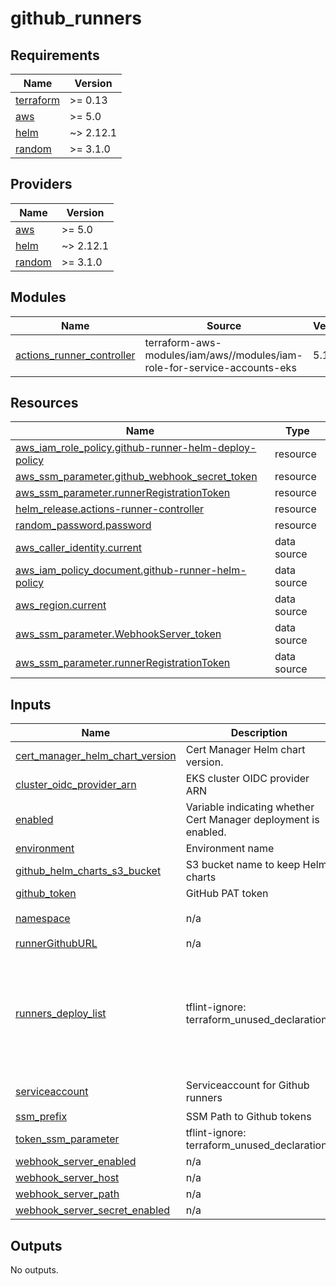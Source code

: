 # github_runners

<!-- BEGINNING OF PRE-COMMIT-TERRAFORM DOCS HOOK -->
## Requirements

| Name | Version |
|------|---------|
| <a name="requirement_terraform"></a> [terraform](#requirement\_terraform) | >= 0.13 |
| <a name="requirement_aws"></a> [aws](#requirement\_aws) | >= 5.0 |
| <a name="requirement_helm"></a> [helm](#requirement\_helm) | ~> 2.12.1 |
| <a name="requirement_random"></a> [random](#requirement\_random) | >= 3.1.0 |

## Providers

| Name | Version |
|------|---------|
| <a name="provider_aws"></a> [aws](#provider\_aws) | >= 5.0 |
| <a name="provider_helm"></a> [helm](#provider\_helm) | ~> 2.12.1 |
| <a name="provider_random"></a> [random](#provider\_random) | >= 3.1.0 |

## Modules

| Name | Source | Version |
|------|--------|---------|
| <a name="module_actions_runner_controller"></a> [actions\_runner\_controller](#module\_actions\_runner\_controller) | terraform-aws-modules/iam/aws//modules/iam-role-for-service-accounts-eks | 5.10.0 |

## Resources

| Name | Type |
|------|------|
| [aws_iam_role_policy.github-runner-helm-deploy-policy](https://registry.terraform.io/providers/hashicorp/aws/latest/docs/resources/iam_role_policy) | resource |
| [aws_ssm_parameter.github_webhook_secret_token](https://registry.terraform.io/providers/hashicorp/aws/latest/docs/resources/ssm_parameter) | resource |
| [aws_ssm_parameter.runnerRegistrationToken](https://registry.terraform.io/providers/hashicorp/aws/latest/docs/resources/ssm_parameter) | resource |
| [helm_release.actions-runner-controller](https://registry.terraform.io/providers/hashicorp/helm/latest/docs/resources/release) | resource |
| [random_password.password](https://registry.terraform.io/providers/hashicorp/random/latest/docs/resources/password) | resource |
| [aws_caller_identity.current](https://registry.terraform.io/providers/hashicorp/aws/latest/docs/data-sources/caller_identity) | data source |
| [aws_iam_policy_document.github-runner-helm-policy](https://registry.terraform.io/providers/hashicorp/aws/latest/docs/data-sources/iam_policy_document) | data source |
| [aws_region.current](https://registry.terraform.io/providers/hashicorp/aws/latest/docs/data-sources/region) | data source |
| [aws_ssm_parameter.WebhookServer_token](https://registry.terraform.io/providers/hashicorp/aws/latest/docs/data-sources/ssm_parameter) | data source |
| [aws_ssm_parameter.runnerRegistrationToken](https://registry.terraform.io/providers/hashicorp/aws/latest/docs/data-sources/ssm_parameter) | data source |

## Inputs

| Name | Description | Type | Default | Required |
|------|-------------|------|---------|:--------:|
| <a name="input_cert_manager_helm_chart_version"></a> [cert\_manager\_helm\_chart\_version](#input\_cert\_manager\_helm\_chart\_version) | Cert Manager Helm chart version. | `string` | `"1.11.0"` | no |
| <a name="input_cluster_oidc_provider_arn"></a> [cluster\_oidc\_provider\_arn](#input\_cluster\_oidc\_provider\_arn) | EKS cluster OIDC provider ARN | `string` | n/a | yes |
| <a name="input_enabled"></a> [enabled](#input\_enabled) | Variable indicating whether Cert Manager deployment is enabled. | `bool` | `false` | no |
| <a name="input_environment"></a> [environment](#input\_environment) | Environment name | `string` | `"dev"` | no |
| <a name="input_github_helm_charts_s3_bucket"></a> [github\_helm\_charts\_s3\_bucket](#input\_github\_helm\_charts\_s3\_bucket) | S3 bucket name to keep Helm charts | `string` | `""` | no |
| <a name="input_github_token"></a> [github\_token](#input\_github\_token) | GitHub PAT token | `string` | `""` | no |
| <a name="input_namespace"></a> [namespace](#input\_namespace) | n/a | `string` | `"actions-runner-system"` | no |
| <a name="input_runnerGithubURL"></a> [runnerGithubURL](#input\_runnerGithubURL) | n/a | `string` | `""` | no |
| <a name="input_runners_deploy_list"></a> [runners\_deploy\_list](#input\_runners\_deploy\_list) | tflint-ignore: terraform\_unused\_declarations | <pre>list(object({<br>    name          = optional(string)<br>    repository    = optional(string)<br>    limits_cpu    = optional(string)<br>    limits_memory = optional(string)<br>    replicas_min  = optional(number)<br>    replicas_max  = optional(number)<br>  }))</pre> | `[]` | no |
| <a name="input_serviceaccount"></a> [serviceaccount](#input\_serviceaccount) | Serviceaccount for Github runners | `string` | `"actions-runner-system"` | no |
| <a name="input_ssm_prefix"></a> [ssm\_prefix](#input\_ssm\_prefix) | SSM Path to Github tokens | `string` | `"/github"` | no |
| <a name="input_token_ssm_parameter"></a> [token\_ssm\_parameter](#input\_token\_ssm\_parameter) | tflint-ignore: terraform\_unused\_declarations | `string` | `""` | no |
| <a name="input_webhook_server_enabled"></a> [webhook\_server\_enabled](#input\_webhook\_server\_enabled) | n/a | `bool` | `false` | no |
| <a name="input_webhook_server_host"></a> [webhook\_server\_host](#input\_webhook\_server\_host) | n/a | `string` | `""` | no |
| <a name="input_webhook_server_path"></a> [webhook\_server\_path](#input\_webhook\_server\_path) | n/a | `string` | `"/"` | no |
| <a name="input_webhook_server_secret_enabled"></a> [webhook\_server\_secret\_enabled](#input\_webhook\_server\_secret\_enabled) | n/a | `bool` | `false` | no |

## Outputs

No outputs.
<!-- END OF PRE-COMMIT-TERRAFORM DOCS HOOK -->
